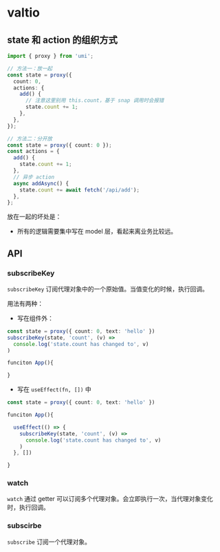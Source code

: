 # valtio

## state 和 action 的组织方式

```typescript
import { proxy } from 'umi';

// 方法一：放一起
const state = proxy({
  count: 0,
  actions: {
    add() {
      // 注意这里别用 this.count，基于 snap 调用时会报错
      state.count += 1;
    },
  },
});

// 方法二：分开放
const state = proxy({ count: 0 });
const actions = {
  add() {
    state.count += 1;
  },
  // 异步 action
  async addAsync() {
    state.count += await fetch('/api/add');
  },
};
```

放在一起的坏处是：

- 所有的逻辑需要集中写在 model 层，看起来离业务比较远。

## API

### subscribeKey

`subscribeKey` 订阅代理对象中的一个原始值。当值变化的时候，执行回调。

用法有两种：

- 写在组件外：

```typescript
const state = proxy({ count: 0, text: 'hello' })
subscribeKey(state, 'count', (v) =>
  console.log('state.count has changed to', v)
)

funciton App(){

}
```

- 写在 `useEffect(fn, [])` 中

```typescript
const state = proxy({ count: 0, text: 'hello' })

funciton App(){

  useEffect(() => {
    subscribeKey(state, 'count', (v) =>
      console.log('state.count has changed to', v)
    )
  }, [])

}
```

### watch

`watch` 通过 getter 可以订阅多个代理对象。会立即执行一次，当代理对象变化时，执行回调。

### subscirbe

`subscribe` 订阅一个代理对象。
